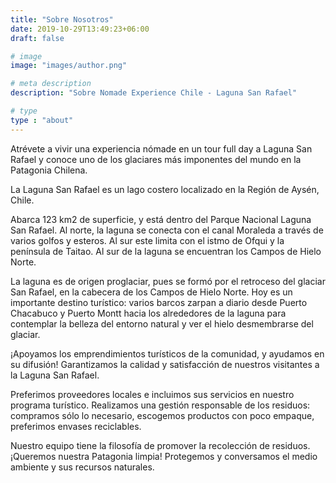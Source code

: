 ```yaml
---
title: "Sobre Nosotros"
date: 2019-10-29T13:49:23+06:00
draft: false

# image
image: "images/author.png"

# meta description
description: "Sobre Nomade Experience Chile - Laguna San Rafael"

# type
type : "about"
---
```


Atrévete a vivir una experiencia nómade en un tour full day a Laguna San Rafael y conoce uno de los glaciares más imponentes del mundo en la Patagonia Chilena.

La Laguna San Rafael es un lago costero localizado en la Región de Aysén, Chile.

Abarca 123 km2 de superficie, y está dentro del Parque Nacional Laguna San Rafael. Al norte, la laguna se conecta con el canal Moraleda a través de varios golfos y esteros. Al sur este limita con el istmo de Ofqui y la península de Taitao. Al sur de la laguna se encuentran los Campos de Hielo Norte.

La laguna es de origen proglaciar, pues se formó por el retroceso del glaciar San Rafael, en la cabecera de los Campos de Hielo Norte. Hoy es un importante destino turístico: varios barcos zarpan a diario desde Puerto Chacabuco y Puerto Montt hacia los alrededores de la laguna para contemplar la belleza del entorno natural y ver el hielo desmembrarse del glaciar.

¡Apoyamos los emprendimientos turísticos de la comunidad, y ayudamos en su difusión! Garantizamos la calidad y satisfacción de nuestros visitantes a la Laguna San Rafael.

Preferimos proveedores locales e incluimos sus servicios en nuestro programa turístico. Realizamos una gestión responsable de los residuos: compramos sólo lo necesario, escogemos productos con poco empaque, preferimos envases reciclables.

Nuestro equipo tiene la filosofía de promover la recolección de residuos. ¡Queremos nuestra Patagonia limpia! Protegemos y conversamos el medio ambiente y sus recursos naturales.

